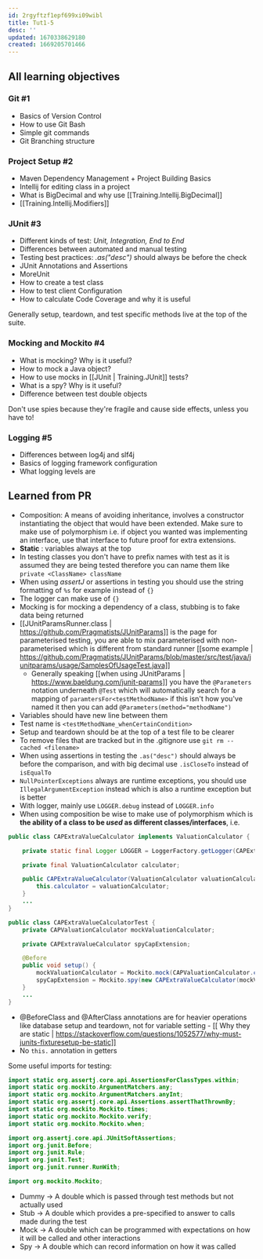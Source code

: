 ```yaml
---
id: 2rgyftzf1epf699xi09wibl
title: Tut1-5
desc: ''
updated: 1670338629180
created: 1669205701466
---
```

## All learning objectives
### Git #1
- Basics of Version Control
- How to use Git Bash
- Simple git commands
- Git Branching structure

### Project Setup #2
- Maven Dependency Management + Project Building Basics
- Intellij for editing class in a project
- What is BigDecimal and why use [[Training.Intellij.BigDecimal]]
- [[Training.Intellij.Modifiers]] 

### JUnit #3
- Different kinds of test: *Unit, Integration, End to End*
- Differences between automated and manual testing
- Testing best practices: *.as("desc")* should always be before the check
- JUnit Annotations and Assertions
- MoreUnit
- How to create a test class
- How to test client Configuration
- How to calculate Code Coverage and why it is useful

Generally setup, teardown, and test specific methods live at the top of the suite.


### Mocking and Mockito #4
- What is mocking? Why is it useful?
- How to mock a Java object?
- How to use mocks in [[JUnit | Training.JUnit]] tests?
- What is a spy? Why is it useful?
- Difference between test double objects

Don't use spies because they're fragile and cause side effects, unless you have to!

### Logging #5
- Differences between log4j and slf4j
- Basics of logging framework configuration
- What logging levels are

## Learned from PR
- Composition: A means of avoiding inheritance, involves a constructor instantiating the object that would have been extended. Make sure to make use of polymorphism i.e. if object you wanted was implementing an interface, use that interface to future proof for extra extensions.
- **Static** : variables always at the top
- In testing classes you don't have to prefix names with test as it is assumed they are being tested therefore you can name them like `private <ClassName> className`
- When using *assertJ* or assertions in testing you should use the string formatting of `%s` for example instead of `{}`
- The logger can make use of `{}`
- Mocking is for mocking a dependency of a class, stubbing is to fake data being returned
- [[JUnitParamsRunner.class | https://github.com/Pragmatists/JUnitParams]] is the page for parameterised testing, you are able to mix parameterised with non-parameterised which is different from standard runner [[some example | https://github.com/Pragmatists/JUnitParams/blob/master/src/test/java/junitparams/usage/SamplesOfUsageTest.java]]
    - Generally speaking [[when using JUnitParams | https://www.baeldung.com/junit-params]] you have the `@Parameters` notation underneath `@Test` which will automatically search for a mapping of `paramtersFor<testMethodName>` if this isn't how you've named it then you can add `@Parameters(method="methodName")`
- Variables should have new line between them
- Test name is `<testMethodName_whenCertainCondition>`
- Setup and teardown should be at the top of a test file to be clearer
- To remove files that are tracked but in the .gitignore use `git rm --cached <filename>`
- When using assertions in testing the `.as("desc")` should always be before the comparison, and with big decimal use `.isCloseTo` instead of `isEqualTo`
- `NullPointerExceptions` always are runtime exceptions, you should use `IllegalArgumentException` instead which is also a runtime exception but is better
- With logger, mainly use `LOGGER.debug` instead of `LOGGER.info`
- When using composition be wise to make use of polymorphism which is **the ability of a class to be *used* as different classes/interfaces**, i.e. 
```Java
public class CAPExtraValueCalculator implements ValuationCalculator {

    private static final Logger LOGGER = LoggerFactory.getLogger(CAPExtraValueCalculator.class);

    private final ValuationCalculator calculator;

    public CAPExtraValueCalculator(ValuationCalculator valuationCalculator) {
        this.calculator = valuationCalculator;
    }
    ...
}

public class CAPExtraValueCalculatorTest {
    private CAPValuationCalculator mockValuationCalculator;

    private CAPExtraValueCalculator spyCapExtension;

    @Before
    public void setup() {
        mockValuationCalculator = Mockito.mock(CAPValuationCalculator.class);
        spyCapExtension = Mockito.spy(new CAPExtraValueCalculator(mockValuationCalculator));
    }
    ...
}
```
- @BeforeClass and @AfterClass annotations are for heavier operations like database setup and teardown, not for variable setting - [[ Why they are static | https://stackoverflow.com/questions/1052577/why-must-junits-fixturesetup-be-static]]
- No `this.` annotation in getters

Some useful imports for testing:
```Java
import static org.assertj.core.api.AssertionsForClassTypes.within;
import static org.mockito.ArgumentMatchers.any;
import static org.mockito.ArgumentMatchers.anyInt;
import static org.assertj.core.api.Assertions.assertThatThrownBy;
import static org.mockito.Mockito.times;
import static org.mockito.Mockito.verify;
import static org.mockito.Mockito.when;

import org.assertj.core.api.JUnitSoftAssertions;
import org.junit.Before;
import org.junit.Rule;
import org.junit.Test;
import org.junit.runner.RunWith;

import org.mockito.Mockito;
```

- Dummy  → A double which is passed through test methods but not actually used
- Stub → A double which provides a pre-specified to answer to calls made during the test 
- Mock → A double which can be programmed with expectations on how it will be called and other interactions 
- Spy → A double which can record information on how it was called